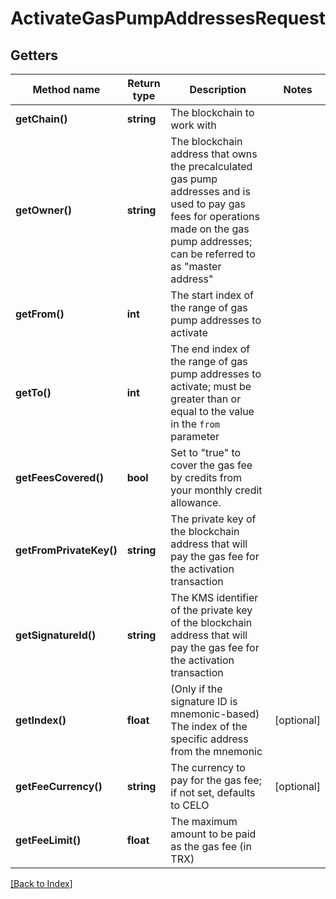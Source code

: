 # ActivateGasPumpAddressesRequest

## Getters

Method name | Return type | Description | Notes
------------ | ------------- | ------------- | -------------
**getChain()** | **string** | The blockchain to work with |
**getOwner()** | **string** | The blockchain address that owns the precalculated gas pump addresses and is used to pay gas fees for operations made on the gas pump addresses; can be referred to as "master address" |
**getFrom()** | **int** | The start index of the range of gas pump addresses to activate |
**getTo()** | **int** | The end index of the range of gas pump addresses to activate; must be greater than or equal to the value in the <code>from</code> parameter |
**getFeesCovered()** | **bool** | Set to "true" to cover the gas fee by credits from your monthly credit allowance. |
**getFromPrivateKey()** | **string** | The private key of the blockchain address that will pay the gas fee for the activation transaction |
**getSignatureId()** | **string** | The KMS identifier of the private key of the blockchain address that will pay the gas fee for the activation transaction |
**getIndex()** | **float** | (Only if the signature ID is mnemonic-based) The index of the specific address from the mnemonic | [optional]
**getFeeCurrency()** | **string** | The currency to pay for the gas fee; if not set, defaults to CELO | [optional]
**getFeeLimit()** | **float** | The maximum amount to be paid as the gas fee (in TRX) |

[[Back to Index]](../index.md)
